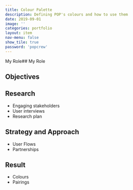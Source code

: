 ```yaml
---
title: Colour Palette
description: Defining POP's colours and how to use them
date: 2019-09-01
image: ''
categories: portfolio
layout: item
nav-menu: false
show_tile: true
password: 'popcrew'
---
```


My Role## My Role

## Objectives

## Research

* Engaging stakeholders
* User interviews
* Research plan

## Strategy and Approach

* User Flows
* Partnerships

## Result

* Colours
* Pairings
